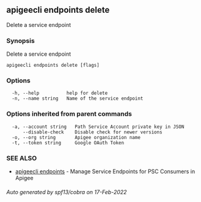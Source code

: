 ## apigeecli endpoints delete

Delete a service endpoint

### Synopsis

Delete a service endpoint

```
apigeecli endpoints delete [flags]
```

### Options

```
  -h, --help          help for delete
  -n, --name string   Name of the service endpoint
```

### Options inherited from parent commands

```
  -a, --account string   Path Service Account private key in JSON
      --disable-check    Disable check for newer versions
  -o, --org string       Apigee organization name
  -t, --token string     Google OAuth Token
```

### SEE ALSO

* [apigeecli endpoints](apigeecli_endpoints.md)	 - Manage Service Endpoints for PSC Consumers in Apigee

###### Auto generated by spf13/cobra on 17-Feb-2022
